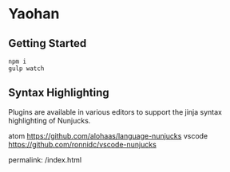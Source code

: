 # Yaohan

## Getting Started

```
npm i
gulp watch
```

## Syntax Highlighting

Plugins are available in various editors to support the jinja syntax highlighting of Nunjucks.

atom https://github.com/alohaas/language-nunjucks
vscode https://github.com/ronnidc/vscode-nunjucks

permalink: /index.html
